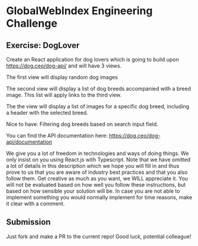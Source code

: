 # GlobalWebIndex Engineering Challenge

## Exercise: DogLover


Create an React application for dog lovers which is going to build upon https://dog.ceo/dog-api/ and will have 3 views. 


The first view will display random dog images

The second view will display a list of dog breeds accompanied with a breed image.  This list will apply links to the third view. 

The the view will display a list of images for a specific dog breed, including a header with the selected breed. 


Nice to have: Filtering dog breeds based on search input field. 



You can find the API documentation here: https://dog.ceo/dog-api/documentation 

We give you a lot of freedom in technologies and ways of doing things. We only insist on you using React.js with Typescript. 
Note that we have omitted a lot of details in this description which we hope you will fill in and thus prove to us that you are aware of industry best practices and that you also follow them. Get creative as much as you want, we WILL appreciate it. You will not be evaluated based on how well you follow these instructions, but based on how sensible your solution will be. In case you are not able to implement something you would normally implement for time reasons, make it clear with a comment.



## Submission

Just fork and make a PR to the current repo! Good luck, potential colleague!
